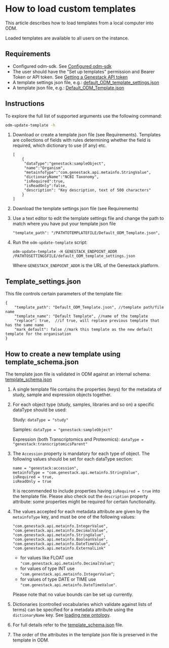 # How to load custom templates

This article describes how to load templates from a local computer into ODM.

Loaded templates are available to all users on the instance.

## Requirements

- Configured odm-sdk. See [Configured odm-sdk](../../configuration.md)
- The user should have the "Set up templates" permission and Bearer Token or API token. See [Getting a Genestack API token](https://odm-user-guide.readthedocs.io/en/latest/doc-odm-user-guide/getting-a-genestack-api-token.html#token-label)
- A template settings json file, e.g.: [default_ODM_template_settings.json](default_ODM_template_settings.json)
- A template json file, e.g.: [Default_ODM_Template.json](Default_ODM_Template.json)

## Instructions

To explore the full list of supported arguments use the following command:

```bash
odm-update-template -h
```

1. Download or create a template json file (see Requirements). Templates are collections of fields with rules determining whether the field is required, which dictionary to use (if any) etc.

    ```text
    [
        {
         "dataType":"genestack:sampleObject",
         "name":"Organism",
         "metainfoType":"com.genestack.api.metainfo.StringValue",
         "dictionaryName":"NCBI Taxonomy",
         "isRequired":true,
         "isReadOnly":false,
         "description": "Key description, text of 500 characters"
        }
    ]
    ```

2. Download the template settings json file (see Requirements)
3. Use a text editor to edit the template settings file and change the path to match where you have put your template json file

    `"template_path": "/PATHTOTEMPLATEFILE/Default_ODM_Template.json",`

4. Run the `odm-update-template` script:

    ```shell
    odm-update-template -H GENESTACK_ENDPOINT_ADDR /PATHTOSETTINGSFILE/default_ODM_template_settings.json
    ```

    Where `GENESTACK_ENDPOINT_ADDR` is the URL of the Genestack platform.

## Template_settings.json

This file controls certain parameters of the template file:

```text
{
    "template_path": "Default_ODM_Template.json", //template path/file name
    "template_name": "Default Template", //name of the template
    "replace": true,  //if true, will replace previous template that has the same name
    "mark_default": false //mark this template as the new default template for the organisation
}
```

## How to create a new template using template_schema.json

The template json file is validated in ODM against an internal schema: [template_schema.json](template_schema.json)

1. A single template file contains the properties (keys) for the metadata of study, sample and expression objects together.
2. For each object type (study, samples, libraries and so on) a specific dataType should be used:

    Study: `dataType = "study"`

    Samples: `dataType = "genestack:sampleObject"`

    Expression (both Transcriptomics and Proteomics): `dataType = "genestack:transcriptomicsParent"`

3. The `Accession` property is mandatory for each type of object. The following values should be set for each dataType section:

    ```text
    name = "genestack:accession",
    metainfoType = "com.genestack.api.metainfo.StringValue",
    isRequired = true,
    isReadOnly = true
    ```

    It is recommended to include properties having `isRequired = true` into the template file. Please also check out
    the `description` property attribute: some properties might be required for certain functionality.

4. The values accepted for each metadata attribute are given by the `metainfoType` key, and must be one of the following values:

    ```text
    "com.genestack.api.metainfo.IntegerValue",
    "com.genestack.api.metainfo.DecimalValue",
    "com.genestack.api.metainfo.StringValue",
    "com.genestack.api.metainfo.BooleanValue",
    "com.genestack.api.metainfo.DateTimeValue",
    "com.genestack.api.metainfo.ExternalLink"
    ```

    - for values like FLOAT use `"com.genestack.api.metainfo.DecimalValue"`;
    - for values of type INT use `"com.genestack.api.metainfo.IntegerValue"`;
    - for values of type DATE or TIME use `"com.genestack.api.metainfo.DateTimeValue"`.

    Please note that no value bounds can be set up currently.

5. Dictionaries (controlled vocabularies which validate against lists of terms) can be specified for a metadata attribute using the `dictionaryName` key.
   See [loading new ontology](../dictionaries-and-ontologies/loading-new-ontology.md).
6. For full details refer to the [template_schema.json](template_schema.json) file.
7. The order of the attributes in the template json file is preserved in the template in ODM.
